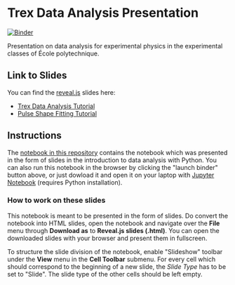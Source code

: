 # Trex Data Analysis Presentation

[![Binder](https://mybinder.org/badge_logo.svg)](https://mybinder.org/v2/gh/axbuchot/-TREX_2022/master)


Presentation on data analysis for experimental physics in the experimental classes of École polytechnique.

## Link to Slides

You can find the [reveal.js](https://github.com/hakimel/reveal.js/) slides here:

* [Trex Data Analysis Tutorial](https://rembserj.web.cern.ch/rembserj/slides/200306_trex_analysis/reveal.js/TrexAnalysis.slides.html#/)
* [Pulse Shape Fitting Tutorial](https://rembserj.web.cern.ch/rembserj/slides/200306_trex_analysis/reveal.js/PulseShapeFit.slides.html#/)

## Instructions

The [notebook in this repository](TrexAnalysis.ipynb) contains the notebook which was presented in the form of slides in the introduction to data analysis with Python. You can also run this notebook in the browser by clicking the "launch binder" button above, or just dowload it and open it on your laptop with [Jupyter Notebook](https://jupyter.org/) (requires Python installation).

### How to work on these slides

This notebook is meant to be presented in the form of slides. Do convert the notebook into HTML slides, open the notebook and navigate over the __File__ menu through __Download as__ to __Reveal.js slides (.html)__. You can open the downloaded slides with your browser and present them in fullscreen.

To structure the slide division of the notebook, enable "Slideshow" toolbar under the __View__ menu in the __Cell Toolbar__ submenu. For every cell which should correspond to the  beginning of a new slide, the _Slide Type_ has to be set to "Slide". The slide type of the other cells should be left empty.
